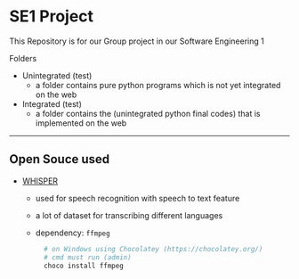 # SE1 Project

This Repository is for our Group project in our Software Engineering 1

Folders

- Unintegrated (test)
  - a folder contains pure python programs which is not yet integrated on the web
- Integrated (test)
  - a folder contains the (unintegrated python final codes) that is implemented on the web

---

## Open Souce used

- [WHISPER](<https://github.com/openai/whisper>)

  - used for speech recognition with speech to text feature
  - a lot of dataset for transcribing different languages
  - dependency: `ffmpeg`

    ```py
      # on Windows using Chocolatey (https://chocolatey.org/)
      # cmd must run (admin)
      choco install ffmpeg
    ```
